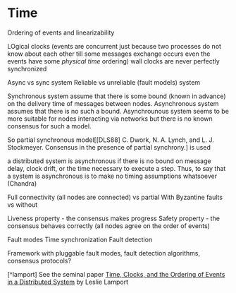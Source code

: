 # Time

Ordering of events and linearizability

LOgical clocks (events are concurrent just because two processes do not know about each other till some messages exchange occurs even the events have some *physical time* ordering)
wall clocks are never perfectly synchronized

Async vs sync system
Reliable vs unreliable (fault models) system

Synchronous system assume that there is some bound (known in advance) on the delivery time of messages between nodes.
Asynchronous system assumes that there is no such a bound. Asynchrounous system seems to be more suitable for nodes interacting via networks but there is no known consensus for such a model.

So partial synchronous model[[DLS88] C. Dwork, N. A. Lynch, and L. J. Stockmeyer. Consensus in the presence of
partial synchrony.] is used 

a distributed system is asynchronous if there is no bound on message delay, clock drift, or the time
necessary to execute a step. Thus, to say that a system is asynchronous is to
make no timing assumptions whatsoever (Chandra)

Full connectivity (all nodes are connected) vs partial
With Byzantine faults vs without

Liveness property - the consensus makes progress
Safety property - the consensus behaves correctly (all nodes agree on the order of events)

Fault modes
Time synchronization
Fault detection

Framework with pluggable fault modes, fault detection algorithms, consensus protocols?


[^lamport] See the seminal paper [Time, Clocks, and the Ordering of Events in a Distributed System](https://amturing.acm.org/p558-lamport.pdf) by Leslie Lamport 